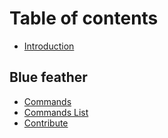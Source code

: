 # Table of contents

* [Introduction](README.md)

## Blue feather

* [Commands](main/commands.md)
* [Commands List](main/commands-list.md)
* [Contribute](main/contribute.md)

